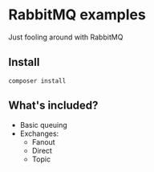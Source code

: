 RabbitMQ examples
=================

Just fooling around with RabbitMQ

Install
-------

~~~~
composer install
~~~~

What's included?
----------------

* Basic queuing
* Exchanges:
    * Fanout
    * Direct
    * Topic


